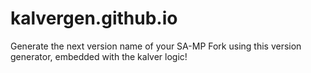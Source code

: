 # kalvergen.github.io
Generate the next version name of your SA-MP Fork using this version generator, embedded with the kalver logic!
